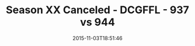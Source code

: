 ---
title: Season XX Canceled - DCGFFL - 937 vs 944
teams_score:
- team: 937
  score: 25
- team: 944
  score: 14
mvp: Cameron Burrell (Gold), Marvin Washington (Kelly)
game-ball: ''
season: 11
week: 7
date: '2015-11-03T18:51:46'
pageid: season-11-week-7-937-vs-944
---